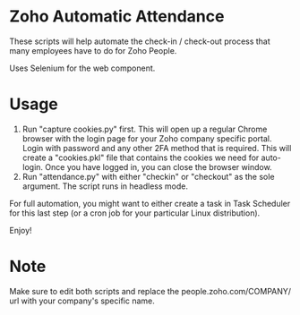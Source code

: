 # Zoho Automatic Attendance
These scripts will help automate the check-in / check-out process that many employees have to do for Zoho People.

Uses Selenium for the web component.

# Usage
1. Run "capture cookies.py" first. This will open up a regular Chrome browser with the login page for your Zoho company specific portal. Login with password and any other 2FA method that is required. This will create a "cookies.pkl" file that contains the cookies we need for auto-login. Once you have logged in, you can close the browser window.
2. Run "attendance.py" with either "checkin" or "checkout" as the sole argument. The script runs in headless mode.

For full automation, you might want to either create a task in Task Scheduler for this last step (or a cron job for your particular Linux distribution).

Enjoy!

# Note
Make sure to edit both scripts and replace the people.zoho.com/COMPANY/ url with your company's specific name.
